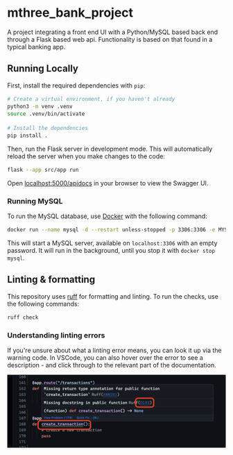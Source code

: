 # mthree_bank_project

A project integrating a front end UI with a Python/MySQL based back end through a Flask based web api. Functionality is based on that found in a typical banking app.

## Running Locally

First, install the required dependencies with `pip`:

```sh
# Create a virtual environment, if you haven't already
python3 -m venv .venv
source .venv/bin/activate

# Install the dependencies
pip install .
```

Then, run the Flask server in development mode. This will automatically reload the server when you make changes to the code:

```sh
flask --app src/app run
```

Open [localhost:5000/apidocs](http://localhost:5000/apidocs/) in your browser to view the Swagger UI.

### Running MySQL

To run the MySQL database, use [Docker](https://www.docker.com) with the following command:

```sh
docker run --name mysql -d --restart unless-stopped -p 3306:3306 -e MYSQL_ALLOW_EMPTY_PASSWORD=true mysql:8
```

This will start a MySQL server, available on `localhost:3306` with an empty password. It will run in the background, until you stop it with `docker stop mysql`.

## Linting & formatting

This repository uses [ruff](https://github.com/astral-sh/ruff) for formatting and linting. To run the checks, use the following commands:

```sh
ruff check
```

### Understanding linting errors

If you're unsure about what a linting error means, you can look it up via the warning code. In VSCode, you can also hover over the error to see a description - and click through to the relevant part of the documentation.

![Click through an error in VSCode](docs/vscode-click-through.png)
